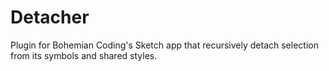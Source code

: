 # Detacher
Plugin for Bohemian Coding's Sketch app that recursively detach selection from its symbols and shared styles.
